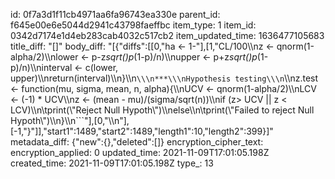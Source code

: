 id: 0f7a3d1f11cb4971aa6fa96743ea330e
parent_id: f645e00e6e5044d2941c43798faeffbc
item_type: 1
item_id: 0342d7174e1d4eb283cab4032c517cb2
item_updated_time: 1636477105683
title_diff: "[]"
body_diff: "[{\"diffs\":[[0,\"ha <- 1-\"],[1,\"CL/100\\\nz <- qnorm(1-alpha/2)\\\nlower <- p-z*sqrt()p*(1-p)/n)\\\nupper <- p+z*sqrt()p*(1-p)/n)\\\ninterval <- c(lower, upper)\\\nreturn(interval)\\\n}\\\n```\\\n***\\\nHypothesis testing\\\n```\\\nz.test <- function(mu, sigma, mean, n, alpha){\\\nUCV <- qnorm(1-alpha/2)\\\nLCV <- (-1) * UCV\\\nz <- (mean - mu)/(sigma/sqrt(n))\\\nif (z> UCV || z < LCV)\\\n\\tprint(\\\"Reject Null Hypoth\\\")\\\nelse\\\n\\tprint(\\\"Failed to reject Null Hypoth\\\")\\\n}\\\n```\"],[0,\"\\\n\"],[-1,\"}\"]],\"start1\":1489,\"start2\":1489,\"length1\":10,\"length2\":399}]"
metadata_diff: {"new":{},"deleted":[]}
encryption_cipher_text: 
encryption_applied: 0
updated_time: 2021-11-09T17:01:05.198Z
created_time: 2021-11-09T17:01:05.198Z
type_: 13
